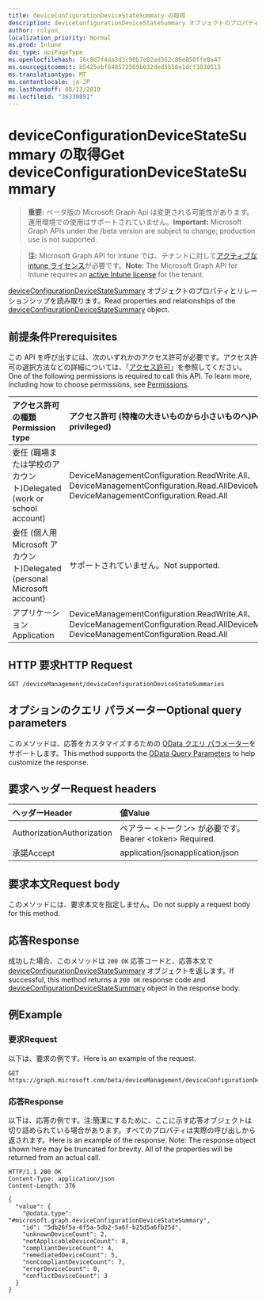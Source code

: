 ```yaml
---
title: deviceConfigurationDeviceStateSummary の取得
description: deviceConfigurationDeviceStateSummary オブジェクトのプロパティとリレーションシップを読み取ります。
author: rolyon
localization_priority: Normal
ms.prod: Intune
doc_type: apiPageType
ms.openlocfilehash: 16c8d7f4da3d3c90b7e02ad362c86e850ffe0a47
ms.sourcegitcommit: b5425ebf648572569b032ded5b56e1dcf3830515
ms.translationtype: MT
ms.contentlocale: ja-JP
ms.lasthandoff: 08/13/2019
ms.locfileid: "36339891"
---
```

# <a name="get-deviceconfigurationdevicestatesummary"></a><span data-ttu-id="744d0-103">deviceConfigurationDeviceStateSummary の取得</span><span class="sxs-lookup"><span data-stu-id="744d0-103">Get deviceConfigurationDeviceStateSummary</span></span>

> <span data-ttu-id="744d0-104">**重要:** ベータ版の Microsoft Graph Api は変更される可能性があります。運用環境での使用はサポートされていません。</span><span class="sxs-lookup"><span data-stu-id="744d0-104">**Important:** Microsoft Graph APIs under the /beta version are subject to change; production use is not supported.</span></span>

> <span data-ttu-id="744d0-105">**注:** Microsoft Graph API for Intune では、テナントに対して[アクティブな intune ライセンス](https://go.microsoft.com/fwlink/?linkid=839381)が必要です。</span><span class="sxs-lookup"><span data-stu-id="744d0-105">**Note:** The Microsoft Graph API for Intune requires an [active Intune license](https://go.microsoft.com/fwlink/?linkid=839381) for the tenant.</span></span>

<span data-ttu-id="744d0-106">[deviceConfigurationDeviceStateSummary](../resources/intune-deviceconfig-deviceconfigurationdevicestatesummary.md) オブジェクトのプロパティとリレーションシップを読み取ります。</span><span class="sxs-lookup"><span data-stu-id="744d0-106">Read properties and relationships of the [deviceConfigurationDeviceStateSummary](../resources/intune-deviceconfig-deviceconfigurationdevicestatesummary.md) object.</span></span>

## <a name="prerequisites"></a><span data-ttu-id="744d0-107">前提条件</span><span class="sxs-lookup"><span data-stu-id="744d0-107">Prerequisites</span></span>
<span data-ttu-id="744d0-p101">この API を呼び出すには、次のいずれかのアクセス許可が必要です。アクセス許可の選択方法などの詳細については、「[アクセス許可](/graph/permissions-reference)」を参照してください。</span><span class="sxs-lookup"><span data-stu-id="744d0-p101">One of the following permissions is required to call this API. To learn more, including how to choose permissions, see [Permissions](/graph/permissions-reference).</span></span>

|<span data-ttu-id="744d0-110">アクセス許可の種類</span><span class="sxs-lookup"><span data-stu-id="744d0-110">Permission type</span></span>|<span data-ttu-id="744d0-111">アクセス許可 (特権の大きいものから小さいものへ)</span><span class="sxs-lookup"><span data-stu-id="744d0-111">Permissions (from most to least privileged)</span></span>|
|:---|:---|
|<span data-ttu-id="744d0-112">委任 (職場または学校のアカウント)</span><span class="sxs-lookup"><span data-stu-id="744d0-112">Delegated (work or school account)</span></span>|<span data-ttu-id="744d0-113">DeviceManagementConfiguration.ReadWrite.All、DeviceManagementConfiguration.Read.All</span><span class="sxs-lookup"><span data-stu-id="744d0-113">DeviceManagementConfiguration.ReadWrite.All, DeviceManagementConfiguration.Read.All</span></span>|
|<span data-ttu-id="744d0-114">委任 (個人用 Microsoft アカウント)</span><span class="sxs-lookup"><span data-stu-id="744d0-114">Delegated (personal Microsoft account)</span></span>|<span data-ttu-id="744d0-115">サポートされていません。</span><span class="sxs-lookup"><span data-stu-id="744d0-115">Not supported.</span></span>|
|<span data-ttu-id="744d0-116">アプリケーション</span><span class="sxs-lookup"><span data-stu-id="744d0-116">Application</span></span>|<span data-ttu-id="744d0-117">DeviceManagementConfiguration.ReadWrite.All、DeviceManagementConfiguration.Read.All</span><span class="sxs-lookup"><span data-stu-id="744d0-117">DeviceManagementConfiguration.ReadWrite.All, DeviceManagementConfiguration.Read.All</span></span>|

## <a name="http-request"></a><span data-ttu-id="744d0-118">HTTP 要求</span><span class="sxs-lookup"><span data-stu-id="744d0-118">HTTP Request</span></span>
<!-- {
  "blockType": "ignored"
}
-->
``` http
GET /deviceManagement/deviceConfigurationDeviceStateSummaries
```

## <a name="optional-query-parameters"></a><span data-ttu-id="744d0-119">オプションのクエリ パラメーター</span><span class="sxs-lookup"><span data-stu-id="744d0-119">Optional query parameters</span></span>
<span data-ttu-id="744d0-120">このメソッドは、応答をカスタマイズするための [OData クエリ パラメーター](https://docs.microsoft.com/en-us/graph/query-parameters)をサポートします。</span><span class="sxs-lookup"><span data-stu-id="744d0-120">This method supports the [OData Query Parameters](https://docs.microsoft.com/en-us/graph/query-parameters) to help customize the response.</span></span>

## <a name="request-headers"></a><span data-ttu-id="744d0-121">要求ヘッダー</span><span class="sxs-lookup"><span data-stu-id="744d0-121">Request headers</span></span>
|<span data-ttu-id="744d0-122">ヘッダー</span><span class="sxs-lookup"><span data-stu-id="744d0-122">Header</span></span>|<span data-ttu-id="744d0-123">値</span><span class="sxs-lookup"><span data-stu-id="744d0-123">Value</span></span>|
|:---|:---|
|<span data-ttu-id="744d0-124">Authorization</span><span class="sxs-lookup"><span data-stu-id="744d0-124">Authorization</span></span>|<span data-ttu-id="744d0-125">ベアラー &lt;トークン&gt; が必要です。</span><span class="sxs-lookup"><span data-stu-id="744d0-125">Bearer &lt;token&gt; Required.</span></span>|
|<span data-ttu-id="744d0-126">承諾</span><span class="sxs-lookup"><span data-stu-id="744d0-126">Accept</span></span>|<span data-ttu-id="744d0-127">application/json</span><span class="sxs-lookup"><span data-stu-id="744d0-127">application/json</span></span>|

## <a name="request-body"></a><span data-ttu-id="744d0-128">要求本文</span><span class="sxs-lookup"><span data-stu-id="744d0-128">Request body</span></span>
<span data-ttu-id="744d0-129">このメソッドには、要求本文を指定しません。</span><span class="sxs-lookup"><span data-stu-id="744d0-129">Do not supply a request body for this method.</span></span>

## <a name="response"></a><span data-ttu-id="744d0-130">応答</span><span class="sxs-lookup"><span data-stu-id="744d0-130">Response</span></span>
<span data-ttu-id="744d0-131">成功した場合、このメソッドは `200 OK` 応答コードと、応答本文で [deviceConfigurationDeviceStateSummary](../resources/intune-deviceconfig-deviceconfigurationdevicestatesummary.md) オブジェクトを返します。</span><span class="sxs-lookup"><span data-stu-id="744d0-131">If successful, this method returns a `200 OK` response code and [deviceConfigurationDeviceStateSummary](../resources/intune-deviceconfig-deviceconfigurationdevicestatesummary.md) object in the response body.</span></span>

## <a name="example"></a><span data-ttu-id="744d0-132">例</span><span class="sxs-lookup"><span data-stu-id="744d0-132">Example</span></span>

### <a name="request"></a><span data-ttu-id="744d0-133">要求</span><span class="sxs-lookup"><span data-stu-id="744d0-133">Request</span></span>
<span data-ttu-id="744d0-134">以下は、要求の例です。</span><span class="sxs-lookup"><span data-stu-id="744d0-134">Here is an example of the request.</span></span>
``` http
GET https://graph.microsoft.com/beta/deviceManagement/deviceConfigurationDeviceStateSummaries
```

### <a name="response"></a><span data-ttu-id="744d0-135">応答</span><span class="sxs-lookup"><span data-stu-id="744d0-135">Response</span></span>
<span data-ttu-id="744d0-p102">以下は、応答の例です。注:簡潔にするために、ここに示す応答オブジェクトは切り詰められている場合があります。すべてのプロパティは実際の呼び出しから返されます。</span><span class="sxs-lookup"><span data-stu-id="744d0-p102">Here is an example of the response. Note: The response object shown here may be truncated for brevity. All of the properties will be returned from an actual call.</span></span>
``` http
HTTP/1.1 200 OK
Content-Type: application/json
Content-Length: 376

{
  "value": {
    "@odata.type": "#microsoft.graph.deviceConfigurationDeviceStateSummary",
    "id": "5db26f5a-6f5a-5db2-5a6f-b25d5a6fb25d",
    "unknownDeviceCount": 2,
    "notApplicableDeviceCount": 8,
    "compliantDeviceCount": 4,
    "remediatedDeviceCount": 5,
    "nonCompliantDeviceCount": 7,
    "errorDeviceCount": 0,
    "conflictDeviceCount": 3
  }
}
```







